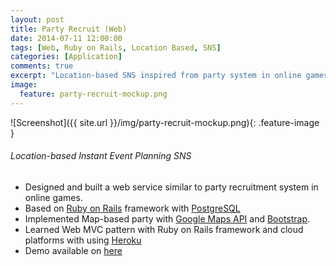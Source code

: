 ```yaml
---
layout: post
title: Party Recruit (Web)
date: 2014-07-11 12:00:00
tags: [Web, Ruby on Rails, Location Based, SNS]
categories: [Application]
comments: true
excerpt: "Location-based SNS inspired from party system in online games (Draft)"
image:
  feature: party-recruit-mockup.png 
---
```


![Screenshot]({{ site.url }}/img/party-recruit-mockup.png){: .feature-image }

###### Location-based Instant Event Planning SNS

* Designed and built a web service similar to party recruitment system in online games.
* Based on [Ruby on Rails](http://rubyonrails.org) framework with [PostgreSQL](http://www.postgresql.org)
* Implemented Map-based party with [Google Maps API](https://developers.google.com/maps/) and [Bootstrap](http://getbootstrap.com). 
* Learned Web MVC pattern with Ruby on Rails framework and cloud platforms with using [Heroku](https://www.heroku.com)
* Demo available on [here](http://partyrecruit.herokuapp.com/)